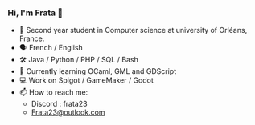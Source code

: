 ### Hi, I'm Frata 👋
- 📖 Second year student in Computer science at university of Orléans, France.
- 🗣️ French / English
- 🛠️ Java / Python / PHP / SQL / Bash
- 🌱 Currently learning OCaml, GML and GDScript
- 💻 Work on Spigot / GameMaker / Godot
- 📫 How to reach me:
   - Discord : frata23
   - Frata23@outlook.com
